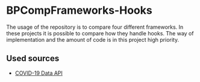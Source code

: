# BPCompFrameworks-Hooks
The usage of the repository is to compare four different frameworks. In these projects it is possible to compare how they handle hooks. The way of implementation and the amount of code is in this project high priority. 

## Used sources
- [COVID-19 Data API](https://covid19api.com/#)
